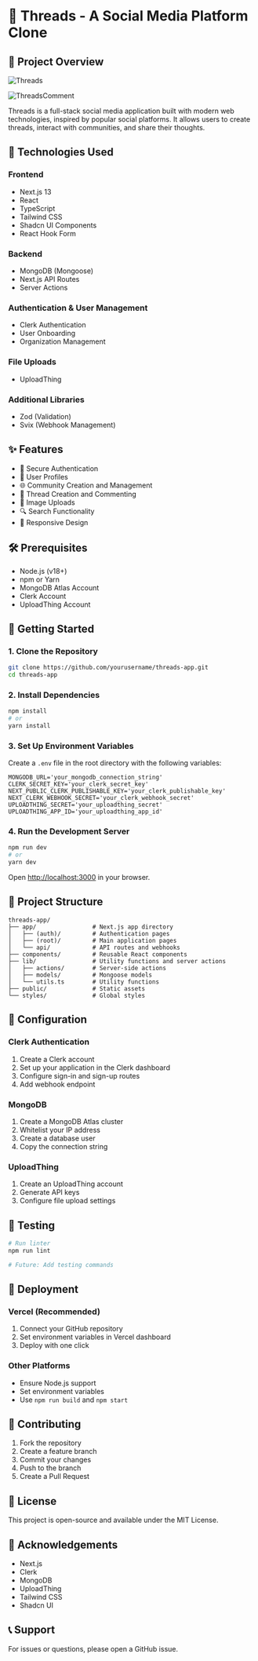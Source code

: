 # 📱 Threads - A Social Media Platform Clone

## 🌟 Project Overview

![Threads](./public/assets/thread-home.jpeg)

![ThreadsComment](./public/assets/thread-comment.jpeg)

Threads is a full-stack social media application built with modern web technologies, inspired by popular social platforms. It allows users to create threads, interact with communities, and share their thoughts.

## 🚀 Technologies Used

### Frontend
- Next.js 13
- React
- TypeScript
- Tailwind CSS
- Shadcn UI Components
- React Hook Form

### Backend
- MongoDB (Mongoose)
- Next.js API Routes
- Server Actions

### Authentication & User Management
- Clerk Authentication
- User Onboarding
- Organization Management

### File Uploads
- UploadThing

### Additional Libraries
- Zod (Validation)
- Svix (Webhook Management)

## ✨ Features

- 🔐 Secure Authentication
- 👥 User Profiles
- 🌐 Community Creation and Management
- 💬 Thread Creation and Commenting
- 📸 Image Uploads
- 🔍 Search Functionality
- 📱 Responsive Design

## 🛠 Prerequisites

- Node.js (v18+)
- npm or Yarn
- MongoDB Atlas Account
- Clerk Account
- UploadThing Account

## 🚦 Getting Started

### 1. Clone the Repository
```bash
git clone https://github.com/yourusername/threads-app.git
cd threads-app
```

### 2. Install Dependencies
```bash
npm install
# or
yarn install
```

### 3. Set Up Environment Variables
Create a `.env` file in the root directory with the following variables:
```
MONGODB_URL='your_mongodb_connection_string'
CLERK_SECRET_KEY='your_clerk_secret_key'
NEXT_PUBLIC_CLERK_PUBLISHABLE_KEY='your_clerk_publishable_key'
NEXT_CLERK_WEBHOOK_SECRET='your_clerk_webhook_secret'
UPLOADTHING_SECRET='your_uploadthing_secret'
UPLOADTHING_APP_ID='your_uploadthing_app_id'
```

### 4. Run the Development Server
```bash
npm run dev
# or
yarn dev
```

Open [http://localhost:3000](http://localhost:3000) in your browser.

## 📂 Project Structure
```
threads-app/
├── app/                # Next.js app directory
│   ├── (auth)/         # Authentication pages
│   ├── (root)/         # Main application pages
│   └── api/            # API routes and webhooks
├── components/         # Reusable React components
├── lib/                # Utility functions and server actions
│   ├── actions/        # Server-side actions
│   ├── models/         # Mongoose models
│   └── utils.ts        # Utility functions
├── public/             # Static assets
└── styles/             # Global styles
```

## 🔧 Configuration

### Clerk Authentication
1. Create a Clerk account
2. Set up your application in the Clerk dashboard
3. Configure sign-in and sign-up routes
4. Add webhook endpoint

### MongoDB
1. Create a MongoDB Atlas cluster
2. Whitelist your IP address
3. Create a database user
4. Copy the connection string

### UploadThing
1. Create an UploadThing account
2. Generate API keys
3. Configure file upload settings

## 🧪 Testing
```bash
# Run linter
npm run lint

# Future: Add testing commands
```

## 🚢 Deployment

### Vercel (Recommended)
1. Connect your GitHub repository
2. Set environment variables in Vercel dashboard
3. Deploy with one click

### Other Platforms
- Ensure Node.js support
- Set environment variables
- Use `npm run build` and `npm start`

## 🤝 Contributing
1. Fork the repository
2. Create a feature branch
3. Commit your changes
4. Push to the branch
5. Create a Pull Request

## 📄 License
This project is open-source and available under the MIT License.

## 🙏 Acknowledgements
- Next.js
- Clerk
- MongoDB
- UploadThing
- Tailwind CSS
- Shadcn UI

## 📞 Support
For issues or questions, please open a GitHub issue.
